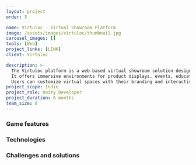 ```yaml
---
layout: project
order: 5

name: Virtuloc - Virtual Showroom Platform
image: /assets/images/virtuloc/thumbnail.jpg
carousel_images: []
tools: [Web]
project_links: [LINK]
client: Virtuloc

description: >-
  The Virtuloc platform is a web-based virtual showroom solution designed to meet diverse business needs. 
  It offers immersive environments for product displays, events, education, and customer engagement. \n
  Users can customize virtual spaces with their branding and interactive 3D content, making it a flexible tool for creating personalized experiences.
project_scope: Indie
project_role: Unity Developer
project_duration: 6 months
team_size: 8
---
```


### Game features

### Technologies

### Challenges and solutions
